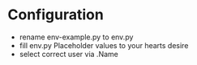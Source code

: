 # Configuration
- rename env-example.py to env.py
- fill env.py Placeholder values to your hearts desire
- select correct user via .Name